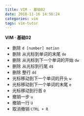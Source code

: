 ```yaml
---
title: VIM · 基础02
date: 2018-11-16 14:56:24
categories: vim
tags: vim-tutor
---
```


**VIM · 基础02**

<!-- more -->
- 删除
`d [number] motion`
- 删除 从光标到单词的末尾
`de`
- 删除 从光标到下一个单词的开始
`dw`
- 删除 从光标到行尾
`d$`
- 删除 整行
`dd`
- 光标移动到下一个单词的开头
`w`
- 光标移动到下一个单词的末尾
`e`
- 光标移动到行首
`0`
- 撤销一步
`u`
- 撤销一行
`U`
- 取消撤销
`CTRL + R`

